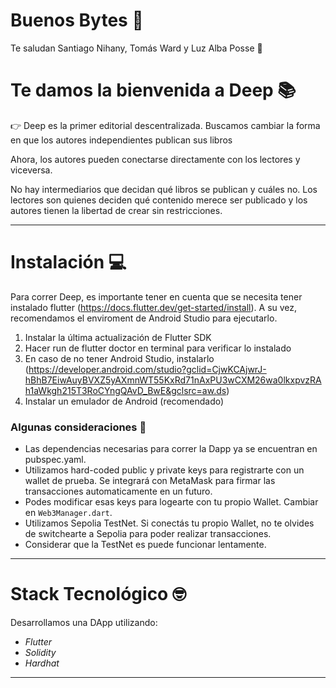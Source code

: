 # Buenos Bytes 👾
Te saludan Santiago Nihany, Tomás Ward y Luz Alba Posse 👋 
# Te damos la bienvenida a Deep 📚
👉 Deep es la primer editorial descentralizada. Buscamos cambiar la forma en que los autores independientes publican sus libros

Ahora, los autores pueden conectarse directamente con los lectores y viceversa. 

No hay intermediarios que decidan qué libros se publican y cuáles no. Los lectores son quienes deciden qué contenido merece ser publicado y los autores tienen la libertad de crear sin restricciones.

---
# Instalación 💻

Para correr Deep, es importante tener en cuenta que se necesita tener instalado flutter (https://docs.flutter.dev/get-started/install). A su vez, recomendamos el enviroment de Android Studio para ejecutarlo.

1. Instalar la última actualización de Flutter SDK
2. Hacer run de flutter doctor en terminal para verificar lo instalado
3. En caso de no tener Android Studio, instalarlo (https://developer.android.com/studio?gclid=CjwKCAjwrJ-hBhB7EiwAuyBVXZ5yAXmnWT55KxRd71nAxPU3wCXM26wa0lkxpvzRAh1aWkgh215T3RoCYngQAvD_BwE&gclsrc=aw.ds)
4. Instalar un emulador de Android (recomendado)

### Algunas consideraciones 👀

- Las dependencias necesarias para correr la Dapp ya se encuentran en pubspec.yaml.
- Utilizamos hard-coded public y private keys para registrarte con un wallet de prueba. Se integrará con MetaMask para firmar las transacciones automaticamente en un futuro.
- Podes modificar esas keys para logearte con tu propio Wallet. Cambiar en `Web3Manager.dart`.
- Utilizamos Sepolia TestNet. Si conectás tu propio Wallet, no te olvides de switchearte a Sepolia para poder realizar transacciones.
- Considerar que la TestNet es puede funcionar lentamente.

---
# Stack Tecnológico 🤓

Desarrollamos una DApp utilizando: 
- *Flutter*
- *Solidity* 
- *Hardhat*

---

